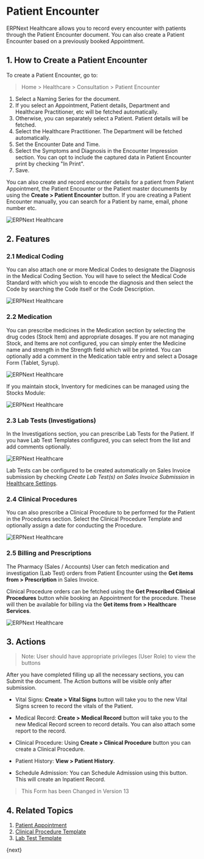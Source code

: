 <!-- add-breadcrumbs -->

# Patient Encounter

ERPNext Healthcare allows you to record every encounter with patients through the Patient Encounter document. You can also create a Patient Encounter based on a previously booked Appointment.

## 1. How to Create a Patient Encounter

To create a Patient Encounter, go to:

> Home > Healthcare > Consultation > Patient Encounter

1. Select a Naming Series for the document.
2. If you select an Appointment, Patient details, Department and Healthcare Practitioner, etc will be fetched automatically.
3. Otherwise, you can separately select a Patient. Patient details will be fetched.
4. Select the Healthcare Practitioner. The Department will be fetched automatically.
5. Set the Encounter Date and Time.
6. Select the Symptoms and Diagnosis in the Encounter Impression section. You can opt to include the captured data in Patient Encounter print by checking "In Print".
7. Save.

You can also create and record encounter details for a patient from Patient Appointment, the Patient Encounter or the Patient master documents by using the **Create > Patient Encounter** button.
If you are creating a Patient Encounter manually, you can search for a Patient by name, email, phone number etc.

<img class="screenshot" alt="ERPNext Healthcare" src="{{docs_base_url}}/assets/img/healthcare/patient_encounter_1.png">

## 2. Features

### 2.1 Medical Coding

You can also attach one or more Medical Codes to designate the Diagnosis in the Medical Coding Section. You will have to select the Medical Code Standard with which you wish to encode the diagnosis and then select the Code by searching the Code itself or the Code Description.

<img class="screenshot" alt="ERPNext Healthcare" src="{{docs_base_url}}/assets/img/healthcare/encounter_4.png">

### 2.2 Medication

You can prescribe medicines in the Medication section by selecting the drug codes (Stock Item) and appropriate dosages. If you are not managing Stock, and Items are not configured, you can simply enter the Medicine name and strength in the Strength field which will be printed. You can optionally add a comment in the Medication table entry and select a Dosage Form (Tablet, Syrup).

<img class="screenshot" alt="ERPNext Healthcare" src="{{docs_base_url}}/assets/img/healthcare/encounter_medication.png">

If you maintain stock, Inventory for medicines can be managed using the Stocks Module:

<img class="screenshot" alt="ERPNext Healthcare" src="{{docs_base_url}}/assets/img/healthcare/healthcare-inventory.png">

### 2.3 Lab Tests (Investigations)

In the Investigations section, you can prescribe Lab Tests for the Patient. If you have Lab Test Templates configured, you can select from the list and add comments optionally.

<img class="screenshot" alt="ERPNext Healthcare" src="{{docs_base_url}}/assets/img/healthcare/encounter_investigation.png">

Lab Tests can be configured to be created automatically on Sales Invoice submission by checking _Create Lab Test(s) on Sales Invoice Submission_ in [Healthcare Settings](/docs/user/manual/en/healthcare/healthcare_settings).

### 2.4 Clinical Procedures

You can also prescribe a Clinical Procedure to be performed for the Patient in the Procedures section. Select the Clinical Procedure Template and optionally assign a date for conducting the Procedure.

<img class="screenshot" alt="ERPNext Healthcare" src="{{docs_base_url}}/assets/img/healthcare/encounter_procedures.png">

### 2.5 Billing and Prescriptions

The Pharmacy (Sales / Accounts) User can fetch medication and investigation (Lab Test) orders from Patient Encounter using the **Get items from > Prescription** in Sales Invoice.

Clinical Procedure orders can be fetched using the **Get Prescribed Clinical Procedures** button while booking an Appointment for the procedure. These will then be available for billing via the **Get items from > Healthcare Services**.

<img class="screenshot" alt="ERPNext Healthcare" src="{{docs_base_url}}/assets/img/healthcare/prescription.png">

## 3. Actions

> Note: User should have appropriate privileges (User Role) to view the buttons

After you have completed filling up all the necessary sections, you can Submit the document. The Action buttons will be visible only after submission.

  * Vital Signs: **Create > Vital Signs** button will take you to the new Vital Signs screen to record the vitals of the Patient.

  * Medical Record: **Create > Medical Record** button will take you to the new Medical Record screen to record details. You can also attach some report to the record.

  * Clinical Procedure: Using **Create > Clinical Procedure** button you can create a Clinical Procedure.

  * Patient History: **View > Patient History**.

  * Schedule Admission: You can Schedule Admission using this button. This will create an Inpatient Record.

> This Form has been Changed in Version 13

## 4. Related Topics

1. [Patient Appointment](/docs/user/manual/en/Healthcare/patient_appointment)
1. [Clinical Procedure Template](/docs/user/manual/en/Healthcare/clinical_procedure_template)
1. [Lab Test Template](/docs/user/manual/en/Healthcare/lab_test_template)

{next}
